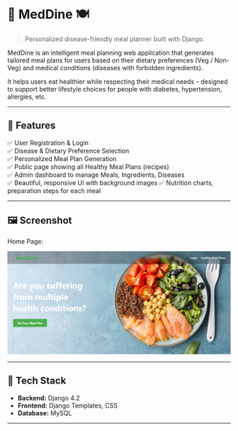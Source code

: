 # 🥗 MedDine 🍽️

> Personalized disease-friendly meal planner built with Django.

MedDine is an intelligent meal planning web application that generates tailored meal plans for users based on their dietary preferences (Veg / Non-Veg) and medical conditions (diseases with forbidden ingredients).

It helps users eat healthier while respecting their medical needs – designed to support better lifestyle choices for people with diabetes, hypertension, allergies, etc.

---

## 🌟 Features

✅ User Registration & Login  
✅ Disease & Dietary Preference Selection  
✅ Personalized Meal Plan Generation  
✅ Public page showing all Healthy Meal Plans (recipes)  
✅ Admin dashboard to manage Meals, Ingredients, Diseases  
✅ Beautiful, responsive UI with background images 
✅ Nutrition charts, preparation steps for each meal  

---

## 🖼️ Screenshot

Home Page:

![MedDine Homepage](Screenshots/home.png)

---

## 🚀 Tech Stack

- **Backend:** Django 4.2
- **Frontend:** Django Templates, CSS
- **Database:** MySQL


---

